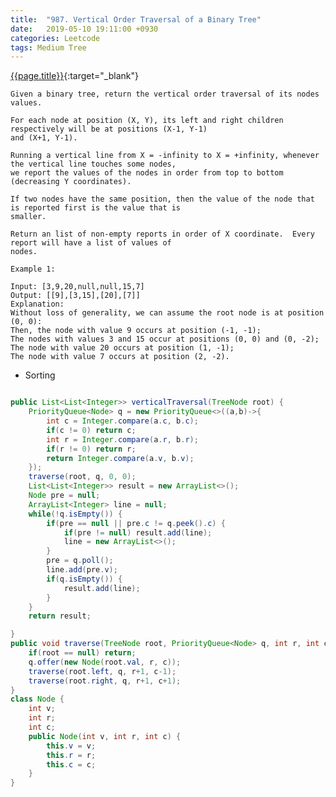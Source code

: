 ```yaml
---
title:  "987. Vertical Order Traversal of a Binary Tree"
date:   2019-05-10 19:11:00 +0930
categories: Leetcode
tags: Medium Tree
---
```


[{{page.title}}](https://leetcode.com/problems/vertical-order-traversal-of-a-binary-tree/){:target="_blank"}

    Given a binary tree, return the vertical order traversal of its nodes values.

    For each node at position (X, Y), its left and right children respectively will be at positions (X-1, Y-1)
    and (X+1, Y-1).

    Running a vertical line from X = -infinity to X = +infinity, whenever the vertical line touches some nodes,
    we report the values of the nodes in order from top to bottom (decreasing Y coordinates).

    If two nodes have the same position, then the value of the node that is reported first is the value that is
    smaller.

    Return an list of non-empty reports in order of X coordinate.  Every report will have a list of values of
    nodes.

    Example 1:

    Input: [3,9,20,null,null,15,7]
    Output: [[9],[3,15],[20],[7]]
    Explanation:
    Without loss of generality, we can assume the root node is at position (0, 0):
    Then, the node with value 9 occurs at position (-1, -1);
    The nodes with values 3 and 15 occur at positions (0, 0) and (0, -2);
    The node with value 20 occurs at position (1, -1);
    The node with value 7 occurs at position (2, -2).



* Sorting

```java

public List<List<Integer>> verticalTraversal(TreeNode root) {
    PriorityQueue<Node> q = new PriorityQueue<>((a,b)->{
        int c = Integer.compare(a.c, b.c);
        if(c != 0) return c;
        int r = Integer.compare(a.r, b.r);
        if(r != 0) return r;
        return Integer.compare(a.v, b.v);
    });
    traverse(root, q, 0, 0);
    List<List<Integer>> result = new ArrayList<>();
    Node pre = null;
    ArrayList<Integer> line = null;
    while(!q.isEmpty()) {
        if(pre == null || pre.c != q.peek().c) {
            if(pre != null) result.add(line);
            line = new ArrayList<>();
        }
        pre = q.poll();
        line.add(pre.v);
        if(q.isEmpty()) {
            result.add(line);
        }
    }
    return result;

}
public void traverse(TreeNode root, PriorityQueue<Node> q, int r, int c) {
    if(root == null) return;
    q.offer(new Node(root.val, r, c));
    traverse(root.left, q, r+1, c-1);
    traverse(root.right, q, r+1, c+1);
}
class Node {
    int v;
    int r;
    int c;
    public Node(int v, int r, int c) {
        this.v = v;
        this.r = r;
        this.c = c;
    }
}
```
